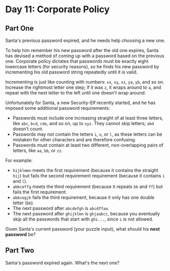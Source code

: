 # Day 11: Corporate Policy

## Part One

Santa's previous password expired, and he needs help choosing a new one.

To help him remember his new password after the old one expires, Santa has 
devised a method of coming up with a password based on the previous one. 
Corporate policy dictates that passwords must be exactly eight lowercase letters 
(for security reasons), so he finds his new password by incrementing his old 
password string repeatedly until it is valid.

Incrementing is just like counting with numbers: `xx`, `xy`, `xz`, `ya`, `yb`, 
and so on. Increase the rightmost letter one step; if it was `z`, it wraps 
around to `a`, and repeat with the next letter to the left until one doesn't 
wrap around.

Unfortunately for Santa, a new Security-Elf recently started, and he has imposed 
some additional password requirements:

 - Passwords must include one increasing straight of at least three letters, like 
`abc`, `bcd`, `cde`, and so on, up to `xyz`. They cannot skip letters; `abd` 
doesn't count.
 - Passwords may not contain the letters `i`, `o`, or `l`, as these letters can 
be mistaken for other characters and are therefore confusing.
 - Passwords must contain at least two different, non-overlapping pairs of 
letters, like `aa`, `bb`, or `zz`.

For example:

 - `hijklmmn` meets the first requirement (because it contains the straight `hij`)
but fails the second requirement requirement (because it contains `i` and `l`).
 - `abbceffg` meets the third requirement (because it repeats `bb` and `ff`) but 
fails the first requirement.
 - `abbcegjk` fails the third requirement, because it only has one double letter 
(`bb`).
 - The next password after `abcdefgh` is `abcdffaa`.
 - The next password after `ghijklmn` is `ghjaabcc`, because you eventually skip 
all the passwords that start with `ghi...`, since `i` is not allowed.

Given Santa's current password (your puzzle input), what should his **next password** be?

## Part Two

Santa's password expired again. What's the next one?
